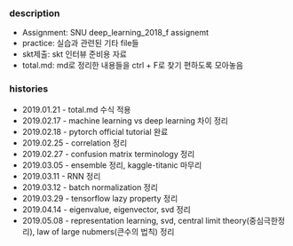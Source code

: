 ### description
- Assignment: SNU deep_learning_2018_f assignemt
- practice: 실습과 관련된 기타 file들
- skt제출: skt 인터뷰 준비용 자료
- total.md: md로 정리한 내용들을 ctrl + F로 찾기 편하도록 모아놓음

### histories
- 2019.01.21 - total.md 수식 적용
- 2019.02.17 - machine learning vs deep learning 차이 정리
- 2019.02.18 - pytorch official tutorial 완료
- 2019.02.25 - correlation 정리
- 2019.02.27 - confusion matrix terminology 정리
- 2019.03.05 - ensemble 정리, kaggle-titanic 마무리
- 2019.03.11 - RNN 정리
- 2019.03.12 - batch normalization 정리
- 2019.03.29 - tensorflow lazy property 정리
- 2019.04.14 - eigenvalue, eigenvector, svd 정리
- 2019.05.08 - representation learning, svd, central limit theory(중심극한정리), law of large nubmers(큰수의 법칙) 정리
